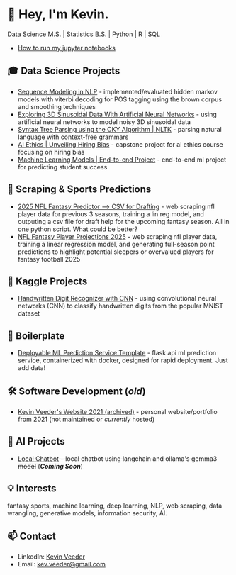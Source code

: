 # 👋 Hey, I'm Kevin.

Data Science M.S. | Statistics B.S. | Python | R | SQL 

- [How to run my jupyter notebooks](https://github.com/kevinveeder/how-to-run-jupyter-notebooks)

## 🎓 Data Science Projects
- [Sequence Modeling in NLP](https://github.com/kevinveeder/hidden_markov_viterbi_nlp) - implemented/evaluated hidden markov models with viterbi decoding for POS tagging using the brown corpus and smoothing techniques
- [Exploring 3D Sinusoidal Data With Artificial Neural Networks](https://github.com/kevinveeder/exploring-sin-ann) - using artificial neural networks to model noisy 3D sinusoidal data
- [Syntax Tree Parsing using the CKY Algorithm | NLTK](https://github.com/kevinveeder/cky-parsing) - parsing natural language with context-free grammars
- [AI Ethics | Unveiling Hiring Bias](https://github.com/kevinveeder/ai-ethics) - capstone project for ai ethics course focusing on hiring bias
- [Machine Learning Models | End-to-end Project](https://github.com/kevinveeder/ml-models-project) - end-to-end ml project for predicting student success

## 🏈 Scraping & Sports Predictions
- [2025 NFL Fantasy Predictor --> CSV for Drafting](https://github.com/kevinveeder/nfl-fantasy-predictor-pt2) - web scraping nfl player data for previous 3 seasons, training a lin reg model, and outputing a csv file for draft help for the upcoming fantasy season. All in one python script. What could be better?
- [NFL Fantasy Player Projections 2025](https://github.com/kevinveeder/fantasy-predictions-reg) - web scraping nfl player data, training a linear regression model, and generating full-season point predictions to highlight potential sleepers or overvalued players for fantasy football 2025

## 🏅 Kaggle Projects
- [Handwritten Digit Recognizer with CNN](https://github.com/kevinveeder/digit-cnn) - using convolutional neural networks (CNN) to classify handwritten digits from the popular MNIST dataset

## 🧰 Boilerplate
- [Deployable ML Prediction Service Template](https://github.com/kevinveeder/ml-production) - flask api ml prediction service, containerized with docker, designed for rapid deployment. Just add data!

## 🛠️ Software Development (*old*)
- [Kevin Veeder's Website 2021 (archived)](https://github.com/kevinveeder/kevinveeder.me) - personal website/portfolio from 2021 (not maintained or *currently* hosted)

## 🤖 AI Projects
- ~~[Local Chatbot](https://github.com/kevinveeder/ollama-chatbot) – local chatbot using langchain and ollama's gemma3 model~~ (**_Coming Soon_**)

## 💡 Interests
fantasy sports, machine learning, deep learning, NLP, web scraping, data wrangling, generative models, information security, AI. 

## 📫 Contact
- LinkedIn: [Kevin Veeder](https://www.linkedin.com/in/kevinadrianveeder/)
- Email: kev.veeder@gmail.com


